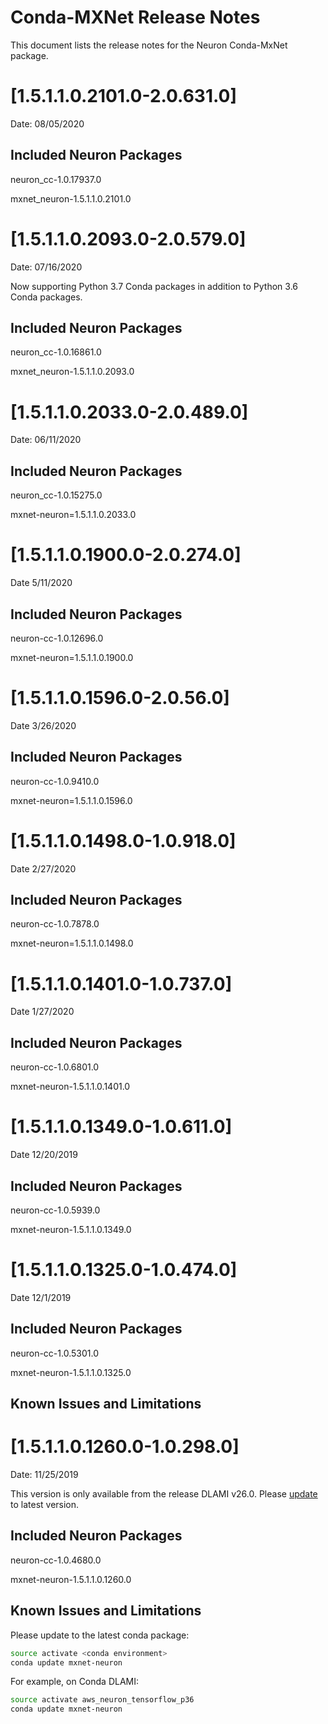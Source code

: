# Conda-MXNet Release Notes

This document lists the release notes for the Neuron Conda-MxNet package.

# [1.5.1.1.0.2101.0-2.0.631.0]

Date: 08/05/2020

## Included Neuron Packages

neuron_cc-1.0.17937.0

mxnet_neuron-1.5.1.1.0.2101.0


# [1.5.1.1.0.2093.0-2.0.579.0]

Date: 07/16/2020

Now supporting Python 3.7 Conda packages in addition to Python 3.6 Conda packages.

## Included Neuron Packages

neuron_cc-1.0.16861.0

mxnet_neuron-1.5.1.1.0.2093.0

# [1.5.1.1.0.2033.0-2.0.489.0]

Date: 06/11/2020

## Included Neuron Packages

neuron_cc-1.0.15275.0

mxnet-neuron=1.5.1.1.0.2033.0

# [1.5.1.1.0.1900.0-2.0.274.0]

Date 5/11/2020

## Included Neuron Packages

neuron-cc-1.0.12696.0

mxnet-neuron=1.5.1.1.0.1900.0

# [1.5.1.1.0.1596.0-2.0.56.0]

Date 3/26/2020

## Included Neuron Packages

neuron-cc-1.0.9410.0

mxnet-neuron=1.5.1.1.0.1596.0

# [1.5.1.1.0.1498.0-1.0.918.0]

Date 2/27/2020

## Included Neuron Packages

neuron-cc-1.0.7878.0

mxnet-neuron=1.5.1.1.0.1498.0


# [1.5.1.1.0.1401.0-1.0.737.0]

Date 1/27/2020

## Included Neuron Packages

neuron-cc-1.0.6801.0

mxnet-neuron-1.5.1.1.0.1401.0


# [1.5.1.1.0.1349.0-1.0.611.0]

Date 12/20/2019

## Included Neuron Packages

neuron-cc-1.0.5939.0

mxnet-neuron-1.5.1.1.0.1349.0

# [1.5.1.1.0.1325.0-1.0.474.0]

Date 12/1/2019

## Included Neuron Packages

neuron-cc-1.0.5301.0

mxnet-neuron-1.5.1.1.0.1325.0

## Known Issues and Limitations

# [1.5.1.1.0.1260.0-1.0.298.0]

Date:  11/25/2019

This version is only available from the release DLAMI v26.0. Please [update](../dlami-release-notes.md#known-issues) to latest version.

## Included Neuron Packages

neuron-cc-1.0.4680.0

mxnet-neuron-1.5.1.1.0.1260.0

## Known Issues and Limitations

Please update to the latest conda package:

```bash
source activate <conda environment>
conda update mxnet-neuron
```

For example, on Conda DLAMI:
```bash
source activate aws_neuron_tensorflow_p36
conda update mxnet-neuron
```
